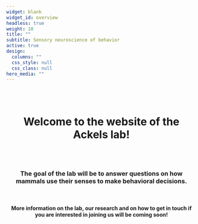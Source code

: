 ```yaml
---
widget: blank
widget_id: overview
headless: true
weight: 10
title: ""
subtitle: Sensory neuroscience of behavior
active: true
design:
  columns: ""
  css_style: null
  css_class: null
hero_media: ""
---
```



<!-- <h1 style="text-align: center;">Sensory neuroscience of behaviour lab</h1> -->

<br>
<br>

<h1 style="text-align: center;">Welcome to the website of the Ackels lab!  </h1>
<br>
<br>
<h3 style="text-align: center;">The goal of the lab will be to answer questions on how mammals use their senses to make behavioral decisions.</h3>
<br>
<h4 style="text-align: center;">More information on the lab, our research and on how to get in touch if you are interested in joining us will be coming soon!  </h4>
